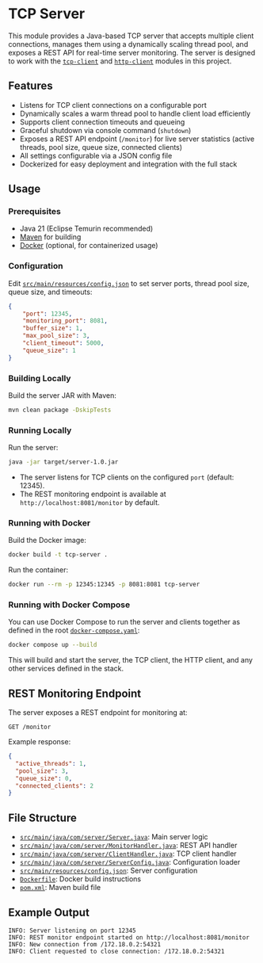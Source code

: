 # TCP Server

This module provides a Java-based TCP server that accepts multiple client connections, manages them using a dynamically scaling thread pool, and exposes a REST API for real-time server monitoring. The server is designed to work with the [`tcp-client`](../tcp-client) and [`http-client`](../http-client) modules in this project.

## Features

- Listens for TCP client connections on a configurable port
- Dynamically scales a warm thread pool to handle client load efficiently
- Supports client connection timeouts and queueing
- Graceful shutdown via console command (`shutdown`)
- Exposes a REST API endpoint (`/monitor`) for live server statistics (active threads, pool size, queue size, connected clients)
- All settings configurable via a JSON config file
- Dockerized for easy deployment and integration with the full stack

## Usage

### Prerequisites

- Java 21 (Eclipse Temurin recommended)
- [Maven](https://maven.apache.org/) for building
- [Docker](https://www.docker.com/) (optional, for containerized usage)

### Configuration

Edit [`src/main/resources/config.json`](src/main/resources/config.json) to set server ports, thread pool size, queue size, and timeouts:

```json
{
    "port": 12345,
    "monitoring_port": 8081,
    "buffer_size": 1,
    "max_pool_size": 3,
    "client_timeout": 5000,
    "queue_size": 1
}
```

### Building Locally

Build the server JAR with Maven:

```sh
mvn clean package -DskipTests
```

### Running Locally

Run the server:

```sh
java -jar target/server-1.0.jar
```

- The server listens for TCP clients on the configured `port` (default: 12345).
- The REST monitoring endpoint is available at `http://localhost:8081/monitor` by default.

### Running with Docker

Build the Docker image:

```sh
docker build -t tcp-server .
```

Run the container:

```sh
docker run --rm -p 12345:12345 -p 8081:8081 tcp-server
```

### Running with Docker Compose

You can use Docker Compose to run the server and clients together as defined in the root [`docker-compose.yaml`](../docker-compose.yaml):

```sh
docker compose up --build
```

This will build and start the server, the TCP client, the HTTP client, and any other services defined in the stack.

## REST Monitoring Endpoint

The server exposes a REST endpoint for monitoring at:

```text
GET /monitor
```

Example response:

```json
{
  "active_threads": 1,
  "pool_size": 3,
  "queue_size": 0,
  "connected_clients": 2
}
```

## File Structure

- [`src/main/java/com/server/Server.java`](src/main/java/com/server/Server.java): Main server logic
- [`src/main/java/com/server/MonitorHandler.java`](src/main/java/com/server/MonitorHandler.java): REST API handler
- [`src/main/java/com/server/ClientHandler.java`](src/main/java/com/server/ClientHandler.java): TCP client handler
- [`src/main/java/com/server/ServerConfig.java`](src/main/java/com/server/ServerConfig.java): Configuration loader
- [`src/main/resources/config.json`](src/main/resources/config.json): Server configuration
- [`Dockerfile`](Dockerfile): Docker build instructions
- [`pom.xml`](pom.xml): Maven build file

## Example Output

```text
INFO: Server listening on port 12345
INFO: REST monitor endpoint started on http://localhost:8081/monitor
INFO: New connection from /172.18.0.2:54321
INFO: Client requested to close connection: /172.18.0.2:54321
```
